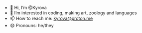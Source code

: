 - 👋 Hi, I’m @Kyrova
- 👀 I’m interested in coding, making art, zoology and languages
- 📫 How to reach me: kyrova@proton.me
- 😄 Pronouns: he/they

<!---
Kyrova/Kyrova is a ✨ special ✨ repository because its `README.md` (this file) appears on your GitHub profile.
You can click the Preview link to take a look at your changes.
--->
